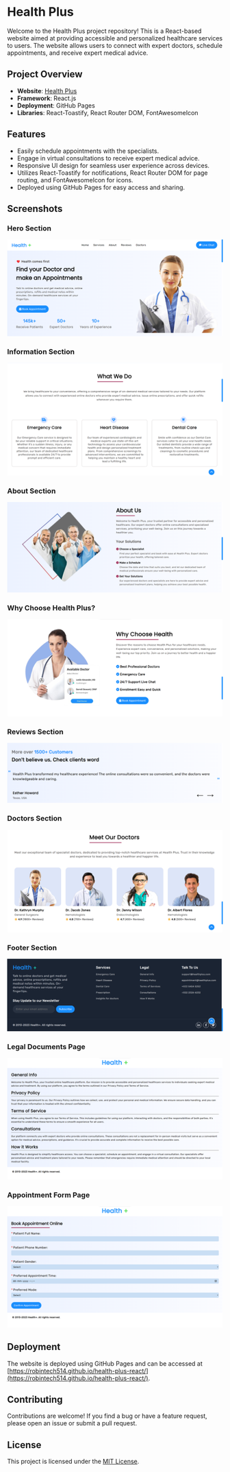 # Health Plus

Welcome to the Health Plus project repository! This is a React-based website aimed at providing accessible and personalized healthcare services to users. The website allows users to connect with expert doctors, schedule appointments, and receive expert medical advice.

## Project Overview

- **Website**: [Health Plus](https://robintech514.github.io/heal-plus-react/ "Health Plus")
- **Framework**: React.js
- **Deployment**: GitHub Pages
- **Libraries**: React-Toastify, React Router DOM, FontAwesomeIcon

## Features

- Easily schedule appointments with the specialists.
- Engage in virtual consultations to receive expert medical advice.
- Responsive UI design for seamless user experience across devices.
- Utilizes React-Toastify for notifications, React Router DOM for page routing, and FontAwesomeIcon for icons.
- Deployed using GitHub Pages for easy access and sharing.

## Screenshots

### Hero Section

![Health-Plus Image-1](./Health-Plus-Image1.png)

### Information Section

![Health-Plus Image-2](./Health-Plus-Image2.png)

### About Section

![Health-Plus Image-3](./Health-Plus-Image3.png)

### Why Choose Health Plus?

![Health-Plus Image-4](./Health-Plus-Image4.png)

### Reviews Section

![Health-Plus Image-5](./Health-Plus-Image5.png)

### Doctors Section

![Health-Plus Image-6](./Health-Plus-Image6.png)

### Footer Section

![Health-Plus Image-7](./Health-Plus-Image7.png)

### Legal Documents Page

![Health-Plus Image-8](./Health-Plus-Image8.png)

### Appointment Form Page

![Health-Plus Image-9](./Health-Plus-Image9.png)

## Deployment

The website is deployed using GitHub Pages and can be accessed at [https://robintech514.github.io/health-plus-react/](https://robintech514.github.io/health-plus-react/).

## Contributing

Contributions are welcome! If you find a bug or have a feature request, please open an issue or submit a pull request.

## License

This project is licensed under the [MIT License](./LICENSE "Project LICENSE").
